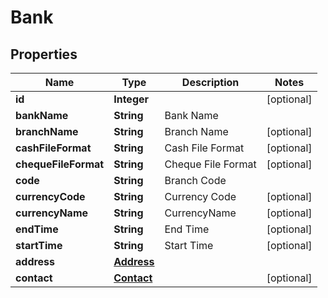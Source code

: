 
# Bank

## Properties
Name | Type | Description | Notes
------------ | ------------- | ------------- | -------------
**id** | **Integer** |  |  [optional]
**bankName** | **String** | Bank Name | 
**branchName** | **String** | Branch Name |  [optional]
**cashFileFormat** | **String** | Cash File Format |  [optional]
**chequeFileFormat** | **String** | Cheque File Format |  [optional]
**code** | **String** | Branch Code | 
**currencyCode** | **String** | Currency Code |  [optional]
**currencyName** | **String** | CurrencyName |  [optional]
**endTime** | **String** | End Time |  [optional]
**startTime** | **String** | Start Time |  [optional]
**address** | [**Address**](Address.md) |  | 
**contact** | [**Contact**](Contact.md) |  |  [optional]



